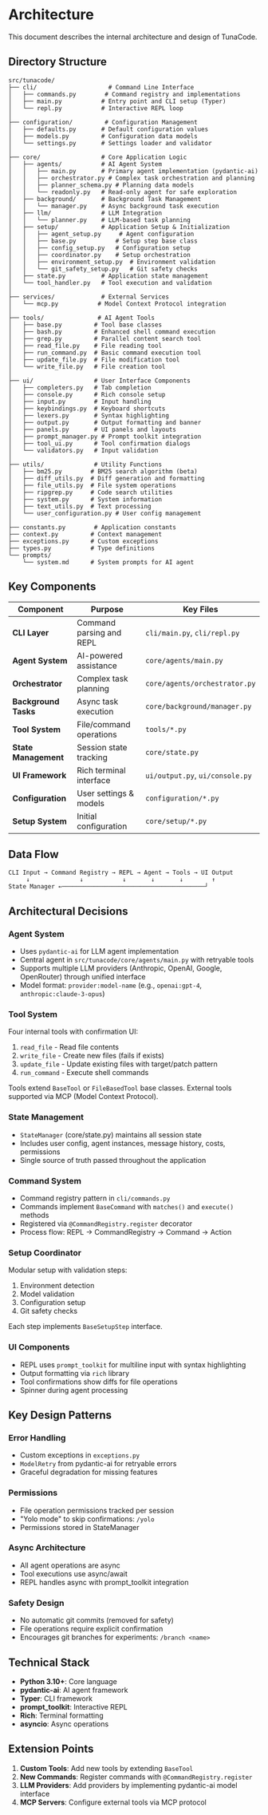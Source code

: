 # Architecture

This document describes the internal architecture and design of TunaCode.

## Directory Structure

```
src/tunacode/
├── cli/                    # Command Line Interface
│   ├── commands.py        # Command registry and implementations
│   ├── main.py           # Entry point and CLI setup (Typer)
│   └── repl.py           # Interactive REPL loop
│
├── configuration/         # Configuration Management
│   ├── defaults.py       # Default configuration values
│   ├── models.py         # Configuration data models
│   └── settings.py       # Settings loader and validator
│
├── core/                 # Core Application Logic
│   ├── agents/           # AI Agent System
│   │   ├── main.py       # Primary agent implementation (pydantic-ai)
│   │   ├── orchestrator.py # Complex task orchestration and planning
│   │   ├── planner_schema.py # Planning data models
│   │   └── readonly.py   # Read-only agent for safe exploration
│   ├── background/       # Background Task Management
│   │   └── manager.py    # Async background task execution
│   ├── llm/              # LLM Integration
│   │   └── planner.py    # LLM-based task planning
│   ├── setup/            # Application Setup & Initialization
│   │   ├── agent_setup.py     # Agent configuration
│   │   ├── base.py           # Setup step base class
│   │   ├── config_setup.py   # Configuration setup
│   │   ├── coordinator.py    # Setup orchestration
│   │   ├── environment_setup.py  # Environment validation
│   │   └── git_safety_setup.py   # Git safety checks
│   ├── state.py          # Application state management
│   └── tool_handler.py   # Tool execution and validation
│
├── services/             # External Services
│   └── mcp.py           # Model Context Protocol integration
│
├── tools/               # AI Agent Tools
│   ├── base.py         # Tool base classes
│   ├── bash.py         # Enhanced shell command execution
│   ├── grep.py         # Parallel content search tool
│   ├── read_file.py    # File reading tool
│   ├── run_command.py  # Basic command execution tool
│   ├── update_file.py  # File modification tool
│   └── write_file.py   # File creation tool
│
├── ui/                 # User Interface Components
│   ├── completers.py   # Tab completion
│   ├── console.py      # Rich console setup
│   ├── input.py        # Input handling
│   ├── keybindings.py  # Keyboard shortcuts
│   ├── lexers.py       # Syntax highlighting
│   ├── output.py       # Output formatting and banner
│   ├── panels.py       # UI panels and layouts
│   ├── prompt_manager.py # Prompt toolkit integration
│   ├── tool_ui.py      # Tool confirmation dialogs
│   └── validators.py   # Input validation
│
├── utils/              # Utility Functions
│   ├── bm25.py        # BM25 search algorithm (beta)
│   ├── diff_utils.py  # Diff generation and formatting
│   ├── file_utils.py  # File system operations
│   ├── ripgrep.py     # Code search utilities
│   ├── system.py      # System information
│   ├── text_utils.py  # Text processing
│   └── user_configuration.py # User config management
│
├── constants.py        # Application constants
├── context.py         # Context management
├── exceptions.py      # Custom exceptions
├── types.py           # Type definitions
└── prompts/
    └── system.md      # System prompts for AI agent
```

## Key Components

| Component            | Purpose                  | Key Files                       |
| -------------------- | ------------------------ | ------------------------------- |
| **CLI Layer**        | Command parsing and REPL | `cli/main.py`, `cli/repl.py`    |
| **Agent System**     | AI-powered assistance    | `core/agents/main.py`           |
| **Orchestrator**     | Complex task planning    | `core/agents/orchestrator.py`   |
| **Background Tasks** | Async task execution     | `core/background/manager.py`    |
| **Tool System**      | File/command operations  | `tools/*.py`                    |
| **State Management** | Session state tracking   | `core/state.py`                 |
| **UI Framework**     | Rich terminal interface  | `ui/output.py`, `ui/console.py` |
| **Configuration**    | User settings & models   | `configuration/*.py`            |
| **Setup System**     | Initial configuration    | `core/setup/*.py`               |

## Data Flow

```
CLI Input → Command Registry → REPL → Agent → Tools → UI Output
     ↓              ↓           ↓       ↓       ↓        ↑
State Manager ←────────────────────────────────────────┘
```

## Architectural Decisions

### Agent System
- Uses `pydantic-ai` for LLM agent implementation
- Central agent in `src/tunacode/core/agents/main.py` with retryable tools
- Supports multiple LLM providers (Anthropic, OpenAI, Google, OpenRouter) through unified interface
- Model format: `provider:model-name` (e.g., `openai:gpt-4`, `anthropic:claude-3-opus`)

### Tool System
Four internal tools with confirmation UI:
1. `read_file` - Read file contents
2. `write_file` - Create new files (fails if exists)
3. `update_file` - Update existing files with target/patch pattern
4. `run_command` - Execute shell commands

Tools extend `BaseTool` or `FileBasedTool` base classes. External tools supported via MCP (Model Context Protocol).

### State Management
- `StateManager` (core/state.py) maintains all session state
- Includes user config, agent instances, message history, costs, permissions
- Single source of truth passed throughout the application

### Command System
- Command registry pattern in `cli/commands.py`
- Commands implement `BaseCommand` with `matches()` and `execute()` methods
- Registered via `@CommandRegistry.register` decorator
- Process flow: REPL → CommandRegistry → Command → Action

### Setup Coordinator
Modular setup with validation steps:
1. Environment detection
2. Model validation
3. Configuration setup
4. Git safety checks

Each step implements `BaseSetupStep` interface.

### UI Components
- REPL uses `prompt_toolkit` for multiline input with syntax highlighting
- Output formatting via `rich` library
- Tool confirmations show diffs for file operations
- Spinner during agent processing

## Key Design Patterns

### Error Handling
- Custom exceptions in `exceptions.py`
- `ModelRetry` from pydantic-ai for retryable errors
- Graceful degradation for missing features

### Permissions
- File operation permissions tracked per session
- "Yolo mode" to skip confirmations: `/yolo`
- Permissions stored in StateManager

### Async Architecture
- All agent operations are async
- Tool executions use async/await
- REPL handles async with prompt_toolkit integration

### Safety Design
- No automatic git commits (removed for safety)
- File operations require explicit confirmation
- Encourages git branches for experiments: `/branch <name>`

## Technical Stack

- **Python 3.10+**: Core language
- **pydantic-ai**: AI agent framework
- **Typer**: CLI framework
- **prompt_toolkit**: Interactive REPL
- **Rich**: Terminal formatting
- **asyncio**: Async operations

## Extension Points

1. **Custom Tools**: Add new tools by extending `BaseTool`
2. **New Commands**: Register commands with `@CommandRegistry.register`
3. **LLM Providers**: Add providers by implementing pydantic-ai model interface
4. **MCP Servers**: Configure external tools via MCP protocol
